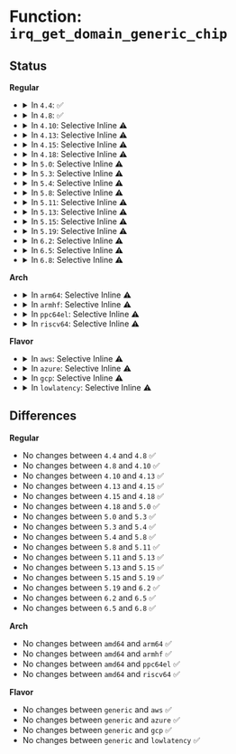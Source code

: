 # Function: <code>irq_get_domain_generic_chip</code>

## Status
<b>Regular</b>
<ul>
<li>
<details>
<summary>In <code>4.4</code>: ✅</summary>

```c
struct irq_chip_generic *irq_get_domain_generic_chip(struct irq_domain *d, unsigned int hw_irq);
```

**Collision:** Unique Global

**Inline:** No

**Transformation:** False

**Instances:**

```
In kernel/irq/generic-chip.c (ffffffff810df240)
Location: kernel/irq/generic-chip.c:337
Inline: False
```
**Symbols:**

```
ffffffff810df240-ffffffff810df26b: irq_get_domain_generic_chip (STB_GLOBAL)
```
</details>
</li>
<li>
<details>
<summary>In <code>4.8</code>: ✅</summary>

```c
struct irq_chip_generic *irq_get_domain_generic_chip(struct irq_domain *d, unsigned int hw_irq);
```

**Collision:** Unique Global

**Inline:** No

**Transformation:** False

**Instances:**

```
In kernel/irq/generic-chip.c (ffffffff810e4bb0)
Location: kernel/irq/generic-chip.c:337
Inline: False
```
**Symbols:**

```
ffffffff810e4bb0-ffffffff810e4bdb: irq_get_domain_generic_chip (STB_GLOBAL)
```
</details>
</li>
<li>
<details>
<summary>In <code>4.10</code>: Selective Inline ⚠️</summary>

```c
struct irq_chip_generic *irq_get_domain_generic_chip(struct irq_domain *d, unsigned int hw_irq);
```

**Collision:** Unique Global

**Inline:** Selective

**Transformation:** False

**Instances:**

```
In kernel/irq/generic-chip.c (ffffffff810eb523)
Location: kernel/irq/generic-chip.c:351
Inline: True
Inline callers:
  - kernel/irq/generic-chip.c:irq_unmap_generic_chip
```
**Symbols:**

```
ffffffff810eb4c0-ffffffff810eb4fe: irq_get_domain_generic_chip (STB_GLOBAL)
```
</details>
</li>
<li>
<details>
<summary>In <code>4.13</code>: Selective Inline ⚠️</summary>

```c
struct irq_chip_generic *irq_get_domain_generic_chip(struct irq_domain *d, unsigned int hw_irq);
```

**Collision:** Unique Global

**Inline:** Selective

**Transformation:** False

**Instances:**

```
In kernel/irq/generic-chip.c (ffffffff810eadeb)
Location: kernel/irq/generic-chip.c:350
Inline: True
Inline callers:
  - kernel/irq/generic-chip.c:irq_unmap_generic_chip
```
**Symbols:**

```
ffffffff810ead90-ffffffff810eadc9: irq_get_domain_generic_chip (STB_GLOBAL)
```
</details>
</li>
<li>
<details>
<summary>In <code>4.15</code>: Selective Inline ⚠️</summary>

```c
struct irq_chip_generic *irq_get_domain_generic_chip(struct irq_domain *d, unsigned int hw_irq);
```

**Collision:** Unique Global

**Inline:** Selective

**Transformation:** False

**Instances:**

```
In kernel/irq/generic-chip.c (ffffffff810f333b)
Location: kernel/irq/generic-chip.c:358
Inline: True
Inline callers:
  - kernel/irq/generic-chip.c:irq_unmap_generic_chip
```
**Symbols:**

```
ffffffff810f32e0-ffffffff810f3319: irq_get_domain_generic_chip (STB_GLOBAL)
```
</details>
</li>
<li>
<details>
<summary>In <code>4.18</code>: Selective Inline ⚠️</summary>

```c
struct irq_chip_generic *irq_get_domain_generic_chip(struct irq_domain *d, unsigned int hw_irq);
```

**Collision:** Unique Global

**Inline:** Selective

**Transformation:** False

**Instances:**

```
In kernel/irq/generic-chip.c (ffffffff810fb5df)
Location: kernel/irq/generic-chip.c:359
Inline: True
Inline callers:
  - kernel/irq/generic-chip.c:irq_unmap_generic_chip
```
**Symbols:**

```
ffffffff810fb4e0-ffffffff810fb515: irq_get_domain_generic_chip (STB_GLOBAL)
```
</details>
</li>
<li>
<details>
<summary>In <code>5.0</code>: Selective Inline ⚠️</summary>

```c
struct irq_chip_generic *irq_get_domain_generic_chip(struct irq_domain *d, unsigned int hw_irq);
```

**Collision:** Unique Global

**Inline:** Selective

**Transformation:** False

**Instances:**

```
In kernel/irq/generic-chip.c (ffffffff81106d9f)
Location: kernel/irq/generic-chip.c:359
Inline: True
Inline callers:
  - kernel/irq/generic-chip.c:irq_unmap_generic_chip
```
**Symbols:**

```
ffffffff81106ca0-ffffffff81106cda: irq_get_domain_generic_chip (STB_GLOBAL)
```
</details>
</li>
<li>
<details>
<summary>In <code>5.3</code>: Selective Inline ⚠️</summary>

```c
struct irq_chip_generic *irq_get_domain_generic_chip(struct irq_domain *d, unsigned int hw_irq);
```

**Collision:** Unique Global

**Inline:** Selective

**Transformation:** False

**Instances:**

```
In kernel/irq/generic-chip.c (ffffffff81110361)
Location: kernel/irq/generic-chip.c:359
Inline: True
Inline callers:
  - kernel/irq/generic-chip.c:irq_unmap_generic_chip
```
**Symbols:**

```
ffffffff811102e0-ffffffff8111031c: irq_get_domain_generic_chip (STB_GLOBAL)
```
</details>
</li>
<li>
<details>
<summary>In <code>5.4</code>: Selective Inline ⚠️</summary>

```c
struct irq_chip_generic *irq_get_domain_generic_chip(struct irq_domain *d, unsigned int hw_irq);
```

**Collision:** Unique Global

**Inline:** Selective

**Transformation:** False

**Instances:**

```
In kernel/irq/generic-chip.c (ffffffff8111c5c1)
Location: kernel/irq/generic-chip.c:359
Inline: True
Inline callers:
  - kernel/irq/generic-chip.c:irq_unmap_generic_chip
```
**Symbols:**

```
ffffffff8111c540-ffffffff8111c57c: irq_get_domain_generic_chip (STB_GLOBAL)
```
</details>
</li>
<li>
<details>
<summary>In <code>5.8</code>: Selective Inline ⚠️</summary>

```c
struct irq_chip_generic *irq_get_domain_generic_chip(struct irq_domain *d, unsigned int hw_irq);
```

**Collision:** Unique Global

**Inline:** Selective

**Transformation:** False

**Instances:**

```
In kernel/irq/generic-chip.c (ffffffff81128f31)
Location: kernel/irq/generic-chip.c:359
Inline: True
Inline callers:
  - kernel/irq/generic-chip.c:irq_unmap_generic_chip
```
**Symbols:**

```
ffffffff811288a0-ffffffff811288dc: irq_get_domain_generic_chip (STB_GLOBAL)
```
</details>
</li>
<li>
<details>
<summary>In <code>5.11</code>: Selective Inline ⚠️</summary>

```c
struct irq_chip_generic *irq_get_domain_generic_chip(struct irq_domain *d, unsigned int hw_irq);
```

**Collision:** Unique Global

**Inline:** Selective

**Transformation:** False

**Instances:**

```
In kernel/irq/generic-chip.c (ffffffff81124801)
Location: kernel/irq/generic-chip.c:359
Inline: True
Inline callers:
  - kernel/irq/generic-chip.c:irq_unmap_generic_chip
```
**Symbols:**

```
ffffffff811241c0-ffffffff811241fc: irq_get_domain_generic_chip (STB_GLOBAL)
```
</details>
</li>
<li>
<details>
<summary>In <code>5.13</code>: Selective Inline ⚠️</summary>

```c
struct irq_chip_generic *irq_get_domain_generic_chip(struct irq_domain *d, unsigned int hw_irq);
```

**Collision:** Unique Global

**Inline:** Selective

**Transformation:** False

**Instances:**

```
In kernel/irq/generic-chip.c (ffffffff81124b61)
Location: kernel/irq/generic-chip.c:360
Inline: True
Inline callers:
  - kernel/irq/generic-chip.c:irq_unmap_generic_chip
```
**Symbols:**

```
ffffffff81124510-ffffffff8112454c: irq_get_domain_generic_chip (STB_GLOBAL)
```
</details>
</li>
<li>
<details>
<summary>In <code>5.15</code>: Selective Inline ⚠️</summary>

```c
struct irq_chip_generic *irq_get_domain_generic_chip(struct irq_domain *d, unsigned int hw_irq);
```

**Collision:** Unique Global

**Inline:** Selective

**Transformation:** False

**Instances:**

```
In kernel/irq/generic-chip.c (ffffffff811451f1)
Location: kernel/irq/generic-chip.c:363
Inline: True
Inline callers:
  - kernel/irq/generic-chip.c:irq_unmap_generic_chip
```
**Symbols:**

```
ffffffff81144b10-ffffffff81144b4c: irq_get_domain_generic_chip (STB_GLOBAL)
```
</details>
</li>
<li>
<details>
<summary>In <code>5.19</code>: Selective Inline ⚠️</summary>

```c
struct irq_chip_generic *irq_get_domain_generic_chip(struct irq_domain *d, unsigned int hw_irq);
```

**Collision:** Unique Global

**Inline:** Selective

**Transformation:** False

**Instances:**

```
In kernel/irq/generic-chip.c (ffffffff8116934f)
Location: kernel/irq/generic-chip.c:366
Inline: True
Inline callers:
  - kernel/irq/generic-chip.c:irq_unmap_generic_chip
```
**Symbols:**

```
ffffffff81168b10-ffffffff81168b61: irq_get_domain_generic_chip (STB_GLOBAL)
```
</details>
</li>
<li>
<details>
<summary>In <code>6.2</code>: Selective Inline ⚠️</summary>

```c
struct irq_chip_generic *irq_get_domain_generic_chip(struct irq_domain *d, unsigned int hw_irq);
```

**Collision:** Unique Global

**Inline:** Selective

**Transformation:** False

**Instances:**

```
In kernel/irq/generic-chip.c (ffffffff8119dc1f)
Location: kernel/irq/generic-chip.c:366
Inline: True
Inline callers:
  - kernel/irq/generic-chip.c:irq_unmap_generic_chip
```
**Symbols:**

```
ffffffff8119d330-ffffffff8119d381: irq_get_domain_generic_chip (STB_GLOBAL)
```
</details>
</li>
<li>
<details>
<summary>In <code>6.5</code>: Selective Inline ⚠️</summary>

```c
struct irq_chip_generic *irq_get_domain_generic_chip(struct irq_domain *d, unsigned int hw_irq);
```

**Collision:** Unique Global

**Inline:** Selective

**Transformation:** False

**Instances:**

```
In kernel/irq/generic-chip.c (ffffffff811afabf)
Location: kernel/irq/generic-chip.c:366
Inline: True
Inline callers:
  - kernel/irq/generic-chip.c:irq_unmap_generic_chip
```
**Symbols:**

```
ffffffff811af1c0-ffffffff811af213: irq_get_domain_generic_chip (STB_GLOBAL)
```
</details>
</li>
<li>
<details>
<summary>In <code>6.8</code>: Selective Inline ⚠️</summary>

```c
struct irq_chip_generic *irq_get_domain_generic_chip(struct irq_domain *d, unsigned int hw_irq);
```

**Collision:** Unique Global

**Inline:** Selective

**Transformation:** False

**Instances:**

```
In kernel/irq/generic-chip.c (ffffffff811bf79f)
Location: kernel/irq/generic-chip.c:370
Inline: True
Inline callers:
  - kernel/irq/generic-chip.c:irq_unmap_generic_chip
```
**Symbols:**

```
ffffffff811bedc0-ffffffff811bee13: irq_get_domain_generic_chip (STB_GLOBAL)
```
</details>
</li>
</ul>
<b>Arch</b>
<ul>
<li>
<details>
<summary>In <code>arm64</code>: Selective Inline ⚠️</summary>

```c
struct irq_chip_generic *irq_get_domain_generic_chip(struct irq_domain *d, unsigned int hw_irq);
```

**Collision:** Unique Global

**Inline:** Selective

**Transformation:** False

**Instances:**

```
In kernel/irq/generic-chip.c (ffff80001018139c)
Location: kernel/irq/generic-chip.c:359
Inline: True
Inline callers:
  - kernel/irq/generic-chip.c:irq_unmap_generic_chip
Direct callers:
  - drivers/irqchip/irq-al-fic.c:al_fic_init_dt
  - drivers/irqchip/irq-al-fic.c:al_fic_irq_handler
  - drivers/irqchip/irq-dw-apb-ictl.c:dw_apb_ictl_init
  - drivers/irqchip/irq-dw-apb-ictl.c:dw_apb_ictl_handler
  - drivers/irqchip/irq-sunxi-nmi.c:sunxi_sc_nmi_irq_init
  - drivers/irqchip/irq-renesas-irqc.c:irqc_probe
  - drivers/pinctrl/pinctrl-rockchip.c:rockchip_pinctrl_probe
  - drivers/gpio/gpio-mvebu.c:mvebu_gpio_probe
```
**Symbols:**

```
ffff800010180b98-ffff800010180bf8: irq_get_domain_generic_chip (STB_GLOBAL)
```
</details>
</li>
<li>
<details>
<summary>In <code>armhf</code>: Selective Inline ⚠️</summary>

```c
struct irq_chip_generic *irq_get_domain_generic_chip(struct irq_domain *d, unsigned int hw_irq);
```

**Collision:** Unique Global

**Inline:** Selective

**Transformation:** False

**Instances:**

```
In kernel/irq/generic-chip.c (c03d0c60)
Location: kernel/irq/generic-chip.c:359
Inline: True
Inline callers:
  - kernel/irq/generic-chip.c:irq_unmap_generic_chip
Direct callers:
  - drivers/irqchip/irq-al-fic.c:al_fic_init_dt
  - drivers/irqchip/irq-al-fic.c:al_fic_irq_handler
  - drivers/irqchip/irq-dw-apb-ictl.c:dw_apb_ictl_init
  - drivers/irqchip/irq-dw-apb-ictl.c:dw_apb_ictl_handler
  - drivers/irqchip/irq-orion.c:orion_bridge_irq_init
  - drivers/irqchip/irq-orion.c:orion_bridge_irq_handler
  - drivers/irqchip/irq-orion.c:orion_irq_init
  - drivers/irqchip/irq-orion.c:orion_handle_irq
  - drivers/irqchip/irq-omap-intc.c:intc_of_init
  - drivers/irqchip/irq-renesas-irqc.c:irqc_probe
  - drivers/pinctrl/pinctrl-rockchip.c:rockchip_pinctrl_probe
  - drivers/gpio/gpio-mvebu.c:mvebu_gpio_probe
  - drivers/soc/dove/pmu.c:dove_init_pmu_irq
```
**Symbols:**

```
c03d0a40-c03d0a94: irq_get_domain_generic_chip (STB_GLOBAL)
```
</details>
</li>
<li>
<details>
<summary>In <code>ppc64el</code>: Selective Inline ⚠️</summary>

```c
struct irq_chip_generic *irq_get_domain_generic_chip(struct irq_domain *d, unsigned int hw_irq);
```

**Collision:** Unique Global

**Inline:** Selective

**Transformation:** False

**Instances:**

```
In kernel/irq/generic-chip.c (c0000000001db970)
Location: kernel/irq/generic-chip.c:359
Inline: True
Inline callers:
  - kernel/irq/generic-chip.c:irq_unmap_generic_chip
Direct callers:
  - drivers/irqchip/irq-al-fic.c:al_fic_init_dt
  - drivers/irqchip/irq-al-fic.c:al_fic_irq_handler
```
**Symbols:**

```
c0000000001db850-c0000000001db8a8: irq_get_domain_generic_chip (STB_GLOBAL)
```
</details>
</li>
<li>
<details>
<summary>In <code>riscv64</code>: Selective Inline ⚠️</summary>

```c
struct irq_chip_generic *irq_get_domain_generic_chip(struct irq_domain *d, unsigned int hw_irq);
```

**Collision:** Unique Global

**Inline:** Selective

**Transformation:** False

**Instances:**

```
In kernel/irq/generic-chip.c (ffffffe000118d4a)
Location: kernel/irq/generic-chip.c:359
Inline: True
Inline callers:
  - kernel/irq/generic-chip.c:irq_unmap_generic_chip
Direct callers:
  - drivers/irqchip/irq-al-fic.c:al_fic_init_dt
  - drivers/irqchip/irq-al-fic.c:al_fic_irq_handler
```
**Symbols:**

```
ffffffe000118bea-ffffffe000118c3e: irq_get_domain_generic_chip (STB_GLOBAL)
```
</details>
</li>
</ul>
<b>Flavor</b>
<ul>
<li>
<details>
<summary>In <code>aws</code>: Selective Inline ⚠️</summary>

```c
struct irq_chip_generic *irq_get_domain_generic_chip(struct irq_domain *d, unsigned int hw_irq);
```

**Collision:** Unique Global

**Inline:** Selective

**Transformation:** False

**Instances:**

```
In kernel/irq/generic-chip.c (ffffffff81114ba1)
Location: kernel/irq/generic-chip.c:359
Inline: True
Inline callers:
  - kernel/irq/generic-chip.c:irq_unmap_generic_chip
```
**Symbols:**

```
ffffffff81114b20-ffffffff81114b5c: irq_get_domain_generic_chip (STB_GLOBAL)
```
</details>
</li>
<li>
<details>
<summary>In <code>azure</code>: Selective Inline ⚠️</summary>

```c
struct irq_chip_generic *irq_get_domain_generic_chip(struct irq_domain *d, unsigned int hw_irq);
```

**Collision:** Unique Global

**Inline:** Selective

**Transformation:** False

**Instances:**

```
In kernel/irq/generic-chip.c (ffffffff811058b1)
Location: kernel/irq/generic-chip.c:359
Inline: True
Inline callers:
  - kernel/irq/generic-chip.c:irq_unmap_generic_chip
```
**Symbols:**

```
ffffffff81105830-ffffffff8110586c: irq_get_domain_generic_chip (STB_GLOBAL)
```
</details>
</li>
<li>
<details>
<summary>In <code>gcp</code>: Selective Inline ⚠️</summary>

```c
struct irq_chip_generic *irq_get_domain_generic_chip(struct irq_domain *d, unsigned int hw_irq);
```

**Collision:** Unique Global

**Inline:** Selective

**Transformation:** False

**Instances:**

```
In kernel/irq/generic-chip.c (ffffffff81112a91)
Location: kernel/irq/generic-chip.c:359
Inline: True
Inline callers:
  - kernel/irq/generic-chip.c:irq_unmap_generic_chip
```
**Symbols:**

```
ffffffff81112a10-ffffffff81112a4c: irq_get_domain_generic_chip (STB_GLOBAL)
```
</details>
</li>
<li>
<details>
<summary>In <code>lowlatency</code>: Selective Inline ⚠️</summary>

```c
struct irq_chip_generic *irq_get_domain_generic_chip(struct irq_domain *d, unsigned int hw_irq);
```

**Collision:** Unique Global

**Inline:** Selective

**Transformation:** False

**Instances:**

```
In kernel/irq/generic-chip.c (ffffffff8111e221)
Location: kernel/irq/generic-chip.c:359
Inline: True
Inline callers:
  - kernel/irq/generic-chip.c:irq_unmap_generic_chip
```
**Symbols:**

```
ffffffff8111e1a0-ffffffff8111e1dc: irq_get_domain_generic_chip (STB_GLOBAL)
```
</details>
</li>
</ul>

## Differences
<b>Regular</b>
<ul>
<li>
No changes between <code>4.4</code> and <code>4.8</code> ✅
</li>
<li>
No changes between <code>4.8</code> and <code>4.10</code> ✅
</li>
<li>
No changes between <code>4.10</code> and <code>4.13</code> ✅
</li>
<li>
No changes between <code>4.13</code> and <code>4.15</code> ✅
</li>
<li>
No changes between <code>4.15</code> and <code>4.18</code> ✅
</li>
<li>
No changes between <code>4.18</code> and <code>5.0</code> ✅
</li>
<li>
No changes between <code>5.0</code> and <code>5.3</code> ✅
</li>
<li>
No changes between <code>5.3</code> and <code>5.4</code> ✅
</li>
<li>
No changes between <code>5.4</code> and <code>5.8</code> ✅
</li>
<li>
No changes between <code>5.8</code> and <code>5.11</code> ✅
</li>
<li>
No changes between <code>5.11</code> and <code>5.13</code> ✅
</li>
<li>
No changes between <code>5.13</code> and <code>5.15</code> ✅
</li>
<li>
No changes between <code>5.15</code> and <code>5.19</code> ✅
</li>
<li>
No changes between <code>5.19</code> and <code>6.2</code> ✅
</li>
<li>
No changes between <code>6.2</code> and <code>6.5</code> ✅
</li>
<li>
No changes between <code>6.5</code> and <code>6.8</code> ✅
</li>
</ul>
<b>Arch</b>
<ul>
<li>
No changes between <code>amd64</code> and <code>arm64</code> ✅
</li>
<li>
No changes between <code>amd64</code> and <code>armhf</code> ✅
</li>
<li>
No changes between <code>amd64</code> and <code>ppc64el</code> ✅
</li>
<li>
No changes between <code>amd64</code> and <code>riscv64</code> ✅
</li>
</ul>
<b>Flavor</b>
<ul>
<li>
No changes between <code>generic</code> and <code>aws</code> ✅
</li>
<li>
No changes between <code>generic</code> and <code>azure</code> ✅
</li>
<li>
No changes between <code>generic</code> and <code>gcp</code> ✅
</li>
<li>
No changes between <code>generic</code> and <code>lowlatency</code> ✅
</li>
</ul>
